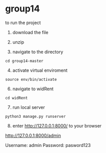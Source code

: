 # group14

to run the project 

1. download the file

2. unzip

3. navigate to the directory

```cd group14-master```

4. activate virtual enviroment

```source env/bin/activate```

6. navigate to widRent

```cd widRent```

7. run local server

```python3 manage.py runserver```

8. enter http://127.0.0.1:8000/ to your browser



http://127.0.0.1:8000/admin

Username: admin
Password: pasword123


